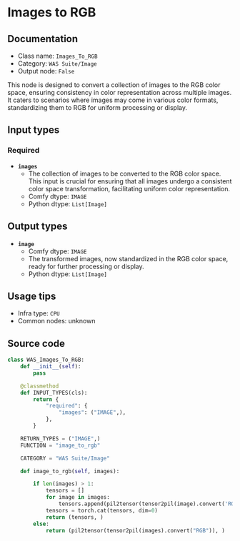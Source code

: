# Images to RGB
## Documentation
- Class name: `Images_To_RGB`
- Category: `WAS Suite/Image`
- Output node: `False`

This node is designed to convert a collection of images to the RGB color space, ensuring consistency in color representation across multiple images. It caters to scenarios where images may come in various color formats, standardizing them to RGB for uniform processing or display.
## Input types
### Required
- **`images`**
    - The collection of images to be converted to the RGB color space. This input is crucial for ensuring that all images undergo a consistent color space transformation, facilitating uniform color representation.
    - Comfy dtype: `IMAGE`
    - Python dtype: `List[Image]`
## Output types
- **`image`**
    - Comfy dtype: `IMAGE`
    - The transformed images, now standardized in the RGB color space, ready for further processing or display.
    - Python dtype: `List[Image]`
## Usage tips
- Infra type: `CPU`
- Common nodes: unknown


## Source code
```python
class WAS_Images_To_RGB:
    def __init__(self):
        pass

    @classmethod
    def INPUT_TYPES(cls):
        return {
            "required": {
                "images": ("IMAGE",),
            },
        }

    RETURN_TYPES = ("IMAGE",)
    FUNCTION = "image_to_rgb"

    CATEGORY = "WAS Suite/Image"

    def image_to_rgb(self, images):

        if len(images) > 1:
            tensors = []
            for image in images:
                tensors.append(pil2tensor(tensor2pil(image).convert('RGB')))
            tensors = torch.cat(tensors, dim=0)
            return (tensors, )
        else:
            return (pil2tensor(tensor2pil(images).convert("RGB")), )

```
